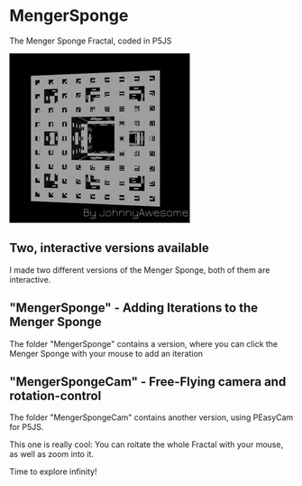 # MengerSponge
The Menger Sponge Fractal, coded in P5JS

![Menger Sponge](https://raw.githubusercontent.com/johnnyawesome/MengerSponge/main/MengerSponge/DemoImages/MengerSpongeText.gif)

## Two, interactive versions available

I made two different versions of the Menger Sponge, both of them are interactive.

## "MengerSponge" - Adding Iterations to the Menger Sponge

The folder "MengerSponge" contains a version, where you can click the Menger Sponge with your mouse to add an iteration

## "MengerSpongeCam" - Free-Flying camera and rotation-control

The folder "MengerSpongeCam" contains another version, using PEasyCam for P5JS.

This one is really cool: You can roitate the whole Fractal with your mouse, as well as zoom into it.

Time to explore infinity!
